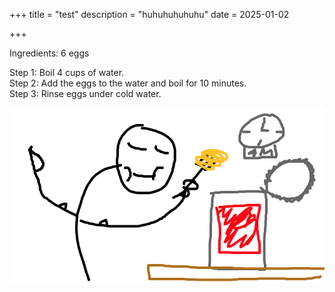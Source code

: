 +++
title = "test"
description = "huhuhuhuhuhu"
date = 2025-01-02

+++

Ingredients: 6 eggs

Step 1: Boil 4 cups of water.  
Step 2: Add the eggs to the water and boil for 10 minutes.  
Step 3: Rinse eggs under cold water.

![Test](/assets/test.png)